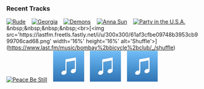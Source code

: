 ### Recent Tracks
[<img src='https://lastfm.freetls.fastly.net/i/u/300x300/db76712aa97a4a36ca2107cb2df529fe.png' width='16%' height='16%' alt='Rude'>](https://www.last.fm/music/magic%2521/_/rude)&nbsp;&nbsp;&nbsp;&nbsp;[<img src='https://lastfm.freetls.fastly.net/i/u/300x300/8e9b587a6f577478e9e6480235811f7d.png' width='16%' height='16%' alt='Georgia'>](https://www.last.fm/music/vance%2bjoy/_/georgia)&nbsp;&nbsp;&nbsp;&nbsp;[<img src='https://lastfm.freetls.fastly.net/i/u/300x300/ecae82853b784726c7e2c4e2ba55a4fd.png' width='16%' height='16%' alt='Demons'>](https://www.last.fm/music/imagine%2bdragons/_/demons)&nbsp;&nbsp;&nbsp;&nbsp;[<img src='https://lastfm.freetls.fastly.net/i/u/300x300/345571782340464e864bcbea341e80ef.png' width='16%' height='16%' alt='Anna Sun'>](https://www.last.fm/music/walk%2bthe%2bmoon/_/anna%2bsun)&nbsp;&nbsp;&nbsp;&nbsp;[<img src='https://lastfm.freetls.fastly.net/i/u/300x300/58b3dbfd0050fa6e3700043599e8840d.png' width='16%' height='16%' alt='Party in the U.S.A.'>](https://www.last.fm/music/miley%2bcyrus/_/party%2bin%2bthe%2bu.s.a.)&nbsp;&nbsp;&nbsp;&nbsp;<br>[<img src='https://lastfm.freetls.fastly.net/i/u/300x300/61af3cfbe09748b3953cb999706cad68.png' width='16%' height='16%' alt='Shuffle'>](https://www.last.fm/music/bombay%2bbicycle%2bclub/_/shuffle)&nbsp;&nbsp;&nbsp;&nbsp;[<img src='https://lastfm.freetls.fastly.net/i/u/300x300/77e19eba5396fd4af4f9508848538659.png' width='16%' height='16%' alt='Peace Be Still'>](https://www.last.fm/music/the%2bhunts/_/peace%2bbe%2bstill)&nbsp;&nbsp;&nbsp;&nbsp;[<img src='https://github.com/atfinke/atfinke/blob/master/placeholder.jpeg?raw=true' width='16%' height='16%' alt='ALL MY FRIENDS'>](https://www.last.fm/music/the%2bgriswolds/_/all%2bmy%2bfriends)&nbsp;&nbsp;&nbsp;&nbsp;[<img src='https://github.com/atfinke/atfinke/blob/master/placeholder.jpeg?raw=true' width='16%' height='16%' alt='Best is Yet to Come'>](https://www.last.fm/music/judah%2b%2526%2bthe%2blion/_/best%2bis%2byet%2bto%2bcome)&nbsp;&nbsp;&nbsp;&nbsp;[<img src='https://github.com/atfinke/atfinke/blob/master/placeholder.jpeg?raw=true' width='16%' height='16%' alt='Smoky Mountain Angel (of Doom)'>](https://www.last.fm/music/groh/_/smoky%2bmountain%2bangel%2b%2528of%2bdoom%2529)&nbsp;&nbsp;&nbsp;&nbsp;<br>